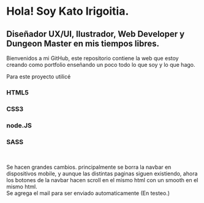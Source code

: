 <h1>Hola! Soy Kato Irigoitia.</h1>
<h2>Diseñador UX/UI, Ilustrador, Web Developer y Dungeon Master en mis tiempos libres.</h2>

<p>Bienvenidos a mi GitHub, este repositorio contiene la web que estoy creando como portfolio enseñando un poco todo lo que soy y lo que hago.</p>

Para este proyecto utilicé<br>
<h3>HTML5</h3>
<h3>CSS3</h3>
<h3>node.JS</h3>
<h3>SASS</h3><br>

Se hacen grandes cambios. principalmente se borra la navbar en dispositivos mobile, y aunque las distintas paginas siguen existiendo, ahora los botones de la navbar hacen scroll en el mismo html con un smooth en el mismo html. <br>
Se agrega el mail para ser enviado automaticamente (En testeo.)

